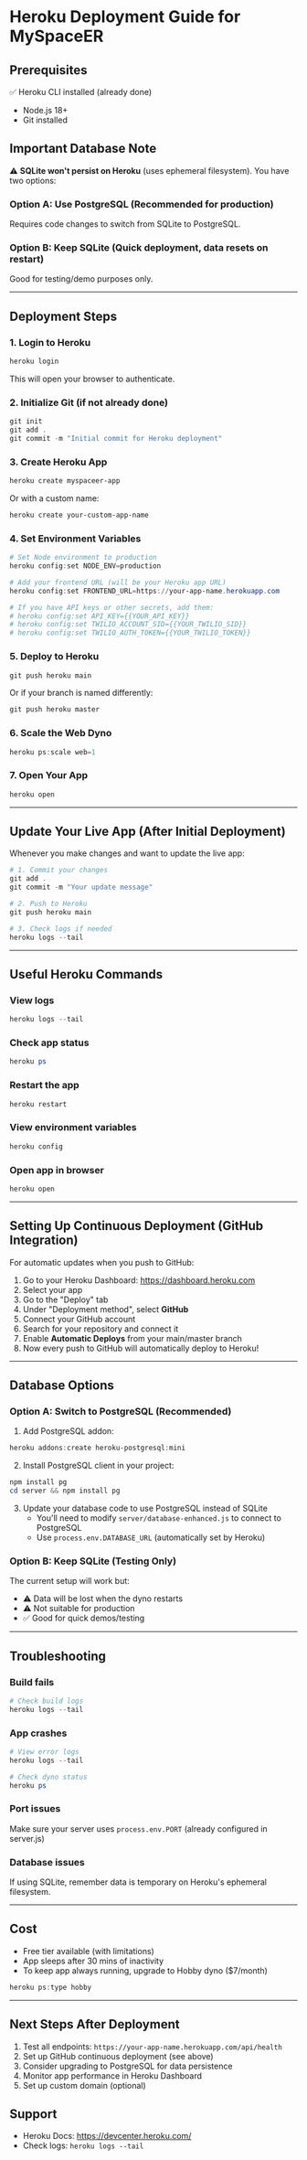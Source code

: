# Heroku Deployment Guide for MySpaceER

## Prerequisites
✅ Heroku CLI installed (already done)
- Node.js 18+ 
- Git installed

## Important Database Note
⚠️ **SQLite won't persist on Heroku** (uses ephemeral filesystem). You have two options:

### Option A: Use PostgreSQL (Recommended for production)
Requires code changes to switch from SQLite to PostgreSQL.

### Option B: Keep SQLite (Quick deployment, data resets on restart)
Good for testing/demo purposes only.

---

## Deployment Steps

### 1. Login to Heroku
```powershell
heroku login
```
This will open your browser to authenticate.

### 2. Initialize Git (if not already done)
```powershell
git init
git add .
git commit -m "Initial commit for Heroku deployment"
```

### 3. Create Heroku App
```powershell
heroku create myspaceer-app
```
Or with a custom name:
```powershell
heroku create your-custom-app-name
```

### 4. Set Environment Variables
```powershell
# Set Node environment to production
heroku config:set NODE_ENV=production

# Add your frontend URL (will be your Heroku app URL)
heroku config:set FRONTEND_URL=https://your-app-name.herokuapp.com

# If you have API keys or other secrets, add them:
# heroku config:set API_KEY={{YOUR_API_KEY}}
# heroku config:set TWILIO_ACCOUNT_SID={{YOUR_TWILIO_SID}}
# heroku config:set TWILIO_AUTH_TOKEN={{YOUR_TWILIO_TOKEN}}
```

### 5. Deploy to Heroku
```powershell
git push heroku main
```
Or if your branch is named differently:
```powershell
git push heroku master
```

### 6. Scale the Web Dyno
```powershell
heroku ps:scale web=1
```

### 7. Open Your App
```powershell
heroku open
```

---

## Update Your Live App (After Initial Deployment)

Whenever you make changes and want to update the live app:

```powershell
# 1. Commit your changes
git add .
git commit -m "Your update message"

# 2. Push to Heroku
git push heroku main

# 3. Check logs if needed
heroku logs --tail
```

---

## Useful Heroku Commands

### View logs
```powershell
heroku logs --tail
```

### Check app status
```powershell
heroku ps
```

### Restart the app
```powershell
heroku restart
```

### View environment variables
```powershell
heroku config
```

### Open app in browser
```powershell
heroku open
```

---

## Setting Up Continuous Deployment (GitHub Integration)

For automatic updates when you push to GitHub:

1. Go to your Heroku Dashboard: https://dashboard.heroku.com
2. Select your app
3. Go to the "Deploy" tab
4. Under "Deployment method", select **GitHub**
5. Connect your GitHub account
6. Search for your repository and connect it
7. Enable **Automatic Deploys** from your main/master branch
8. Now every push to GitHub will automatically deploy to Heroku!

---

## Database Options

### Option A: Switch to PostgreSQL (Recommended)

1. Add PostgreSQL addon:
```powershell
heroku addons:create heroku-postgresql:mini
```

2. Install PostgreSQL client in your project:
```powershell
npm install pg
cd server && npm install pg
```

3. Update your database code to use PostgreSQL instead of SQLite
   - You'll need to modify `server/database-enhanced.js` to connect to PostgreSQL
   - Use `process.env.DATABASE_URL` (automatically set by Heroku)

### Option B: Keep SQLite (Testing Only)
The current setup will work but:
- ⚠️ Data will be lost when the dyno restarts
- ⚠️ Not suitable for production
- ✅ Good for quick demos/testing

---

## Troubleshooting

### Build fails
```powershell
# Check build logs
heroku logs --tail
```

### App crashes
```powershell
# View error logs
heroku logs --tail

# Check dyno status
heroku ps
```

### Port issues
Make sure your server uses `process.env.PORT` (already configured in server.js)

### Database issues
If using SQLite, remember data is temporary on Heroku's ephemeral filesystem.

---

## Cost
- Free tier available (with limitations)
- App sleeps after 30 mins of inactivity
- To keep app always running, upgrade to Hobby dyno ($7/month)

```powershell
heroku ps:type hobby
```

---

## Next Steps After Deployment

1. Test all endpoints: `https://your-app-name.herokuapp.com/api/health`
2. Set up GitHub continuous deployment (see above)
3. Consider upgrading to PostgreSQL for data persistence
4. Monitor app performance in Heroku Dashboard
5. Set up custom domain (optional)

## Support
- Heroku Docs: https://devcenter.heroku.com/
- Check logs: `heroku logs --tail`
